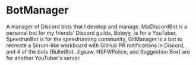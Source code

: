 # BotManager
A manager of Discord bots that I develop and manage. MaiDiscordBot is a personal bot for my friends' Discord guilds, Boteyy_ is for a YouTuber, SpeedrunBot is for the speedrunning community, GitManager is a bot to recreate a Scrum-like workboard with GitHub PR notifications in Discord, and 4 of the bots (BulletBot, Jigsaw, NSFWPolice, and Suggestion Box) are for another YouTuber's server.
